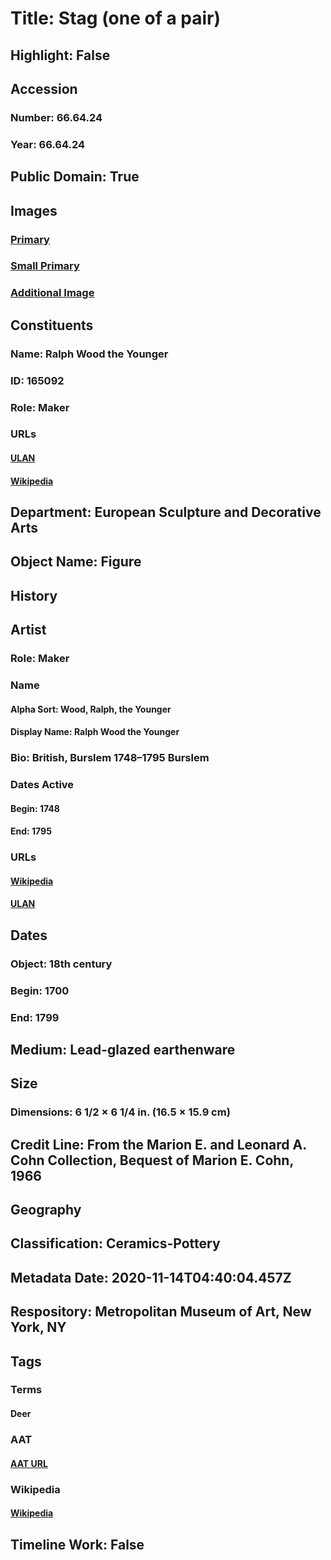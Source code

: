 # Title: Stag (one of a pair)
## Highlight: False
## Accession
### Number: 66.64.24
### Year: 66.64.24
## Public Domain: True
## Images
### [Primary](https://images.metmuseum.org/CRDImages/es/original/DP-15624-155.jpg)
### [Small Primary](https://images.metmuseum.org/CRDImages/es/web-large/DP-15624-155.jpg)
### [Additional Image](https://images.metmuseum.org/CRDImages/es/original/DP-15624-156.jpg)
## Constituents
### Name: Ralph Wood the Younger
### ID: 165092
### Role: Maker
### URLs
#### [ULAN](http://vocab.getty.edu/page/ulan/500355508)
#### [Wikipedia](https://www.wikidata.org/wiki/Q21498211)
## Department: European Sculpture and Decorative Arts
## Object Name: Figure
## History
## Artist
### Role: Maker
### Name
#### Alpha Sort: Wood, Ralph, the Younger
#### Display Name: Ralph Wood the Younger
### Bio: British, Burslem 1748–1795 Burslem
### Dates Active
#### Begin: 1748
#### End: 1795
### URLs
#### [Wikipedia](https://www.wikidata.org/wiki/Q21498211)
#### [ULAN](http://vocab.getty.edu/page/ulan/500355508)
## Dates
### Object: 18th century
### Begin: 1700
### End: 1799
## Medium: Lead-glazed earthenware
## Size
### Dimensions: 6 1/2 × 6 1/4 in. (16.5 × 15.9 cm)
## Credit Line: From the Marion E. and Leonard A. Cohn Collection, Bequest of Marion E. Cohn, 1966
## Geography
## Classification: Ceramics-Pottery
## Metadata Date: 2020-11-14T04:40:04.457Z
## Respository: Metropolitan Museum of Art, New York, NY
## Tags
### Terms
#### Deer
### AAT
#### [AAT URL](http://vocab.getty.edu/page/aat/300250308)
### Wikipedia
#### [Wikipedia]()
## Timeline Work: False